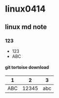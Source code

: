 # linux0414
## linux md note

### 123
+ 123
 + ABC

#### git tortoise download

 
|1|2|3|
|---|---|---|
|ABC|12345|abc|

